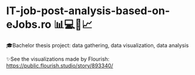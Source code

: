 # IT-job-post-analysis-based-on-eJobs.ro 📊💻💼📈
🎓Bachelor thesis project: data gathering, data visualization, data analysis

✨See the visualizations made by Flourish: https://public.flourish.studio/story/893340/
